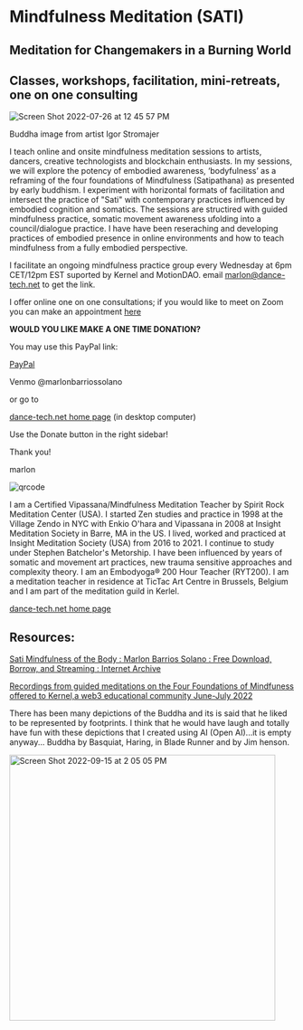 # Mindfulness Meditation (SATI)
## Meditation for Changemakers in a Burning World
## Classes, workshops, facilitation, mini-retreats, one on one consulting

![Screen Shot 2022-07-26 at 12 45 57 PM](https://user-images.githubusercontent.com/90220317/181602860-85ffeb5d-957f-4e15-ba1d-e1de9f804292.png)

Buddha image from artist Igor Stromajer

I teach online and onsite mindfulness meditation sessions to artists, dancers, creative technologists and blockchain enthusiasts. In my sessions, we will explore the potency of embodied awareness, ‘bodyfulness’ as a reframing of the four foundations of Mindfulness (Satipathana) as presented by early buddhism. I experiment with horizontal formats of facilitation and  intersect the practice of "Sati" with  contemporary practices influenced by embodied cognition and somatics. The sessions are  structired with  guided mindfulness practice, somatic movement awareness ufolding into a council/dialogue practice. I have have been reseraching and developing practices of embodied presence in online environments and how to teach mindfulness  from a fully embodied perspective. 

I facilitate an ongoing mindfulness practice group every Wednesday at 6pm CET/12pm EST suported by Kernel and MotionDAO.
email marlon@dance-tech.net to get the link.

I offer online one on one consultations; if you would like to meet on Zoom you can make an appointment [here](https://calendly.com/marlon-13/one-hour-motiondao)


<p><b>WOULD YOU LIKE MAKE A ONE TIME DONATION?</b></p>


You may use this PayPal link:

[PayPal](https://www.paypal.com/paypalme/marlonbarriossolano?country.x=US&locale.x=en_US)

Venmo
@marlonbarriossolano

or go to

[dance-tech.net home page](https://www.dance-tech.net/) (in desktop computer)

Use the Donate button in the right sidebar!

Thank you!

marlon


![qrcode](https://user-images.githubusercontent.com/90220317/189076065-8084084a-611e-443c-a417-26d929209159.png)

I am a Certified Vipassana/Mindfulness Meditation Teacher by Spirit Rock Meditation Center (USA). I started Zen studies and practice in 1998 at the Village Zendo in NYC with Enkio O'hara and Vipassana in 2008 at Insight Meditation Society in Barre, MA in the US. I lived, worked and practiced at Insight Meditation Society (USA) from 2016 to 2021. I continue to study under Stephen Batchelor's Metorship. I have been influenced by years of somatic  and movement art practices, new trauma sensitive approaches and complexity theory. I am an Embodyoga® 200 Hour Teacher (RYT200). I am a  meditation teacher in residence at TicTac Art Centre in Brussels, Belgium and I am part of the meditation guild in Kerlel.

[dance-tech.net home page](https://www.dance-tech.net/profile/network_producer) 

## Resources:

[Sati Mindfulness of the Body : Marlon Barrios Solano : Free Download, Borrow, and Streaming : Internet Archive](https://archive.org/details/sati_07_27_22)

[Recordings from guided meditations on the Four Foundations of Mindfuness offered to Kernel,a web3 educational community June-July 2022](https://www.kernel.community/en/build/dance/sati)

There has been many depictions of the Buddha and its is said that he liked to be represented by footprints. I think that he would have laugh and totally have fun with these depictions that I created using AI (Open AI)...it is empty anyway... 
Buddha by Basquiat, Haring, in Blade Runner and by Jim henson.

<img width="470" alt="Screen Shot 2022-09-15 at 2 05 05 PM" src="https://user-images.githubusercontent.com/90220317/190399284-b042f336-f62f-4426-9130-27286703ea9a.png">







 

